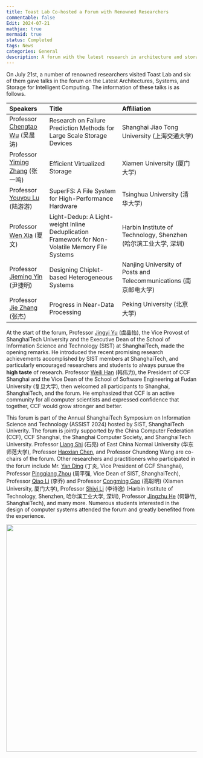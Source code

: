 ```yaml
---
title: Toast Lab Co-hosted a Forum with Renowned Researchers
commentable: false
Edit: 2024-07-21
mathjax: true
mermaid: true
status: Completed
tags: News
categories: General
description: A forum with the latest research in architecture and storage
---
```


<p>On July 21st, a number of renowned researchers visited Toast Lab and six of them gave talks in the forum on the Latest Architectures, Systems, and Storage for Intelligent Computing. The information of these talks is as follows.</p>

| Speakers | Title | Affiliation  | 
| :---     | :---  | :--- |
| Professor <a href="https://www.cs.sjtu.edu.cn/~wuct/" target="_blank">Chengtao Wu</a> (&#x5434;&#x6668;&#x6d9b;) | Research on Failure Prediction Methods for Large Scale Storage Devices |  Shanghai Jiao Tong University (&#x4e0a;&#x6d77;&#x4ea4;&#x901a;&#x5927;&#x5b66;) |
| Professor <a href="http://nicexlab.com/zym.htm" target="_blank">Yiming Zhang</a> (&#x5f20;&#x4e00;&#x9e23;) | Efficient Virtualized Storage | Xiamen University (&#x53a6;&#x95e8;&#x5927;&#x5b66;) |
| Professor <a href="https://storage.cs.tsinghua.edu.cn/~lu/" target="_blank">Youyou Lu</a> (&#x9646;&#x6e38;&#x6e38;) | SuperFS: A File System for High-Performance Hardware | Tsinghua University (&#x6e05;&#x534e;&#x5927;&#x5b66;) |
| Professor <a href="https://cswxia.github.io/" target="_blank" target="_blank">Wen Xia</a> (&#x590f;&#x6587;) | Light-Dedup: A Light-weight Inline Deduplication Framework for Non-Volatile Memory File Systems | Harbin Institute of Technology, Shenzhen (&#x54c8;&#x5c14;&#x6ee8;&#x5de5;&#x4e1a;&#x5927;&#x5b66;, &#x6df1;&#x5733;) |
| Professor <a href="https://jiemingyin.github.io/" target="_blank">Jieming Yin</a> (&#x5c39;&#x6377;&#x660e;) | Designing Chiplet-based Heterogeneous Systems | Nanjing University of Posts and Telecommunications (&#x5357;&#x4eac;&#x90ae;&#x7535;&#x5927;&#x5b66;) | 
| Professor <a href="https://jiezhang-camel.github.io/" target="_blank">Jie Zhang</a> (&#x5f20;&#x6770;) | Progress in Near-Data Processing | Peking University (&#x5317;&#x4eac;&#x5927;&#x5b66;) |

<p>At the start of the forum, Professor <a href="https://vic.shanghaitech.edu.cn/vrvc/en/people/jingyi-yu/" target="_blank">Jingyi Yu</a> (&#x865e;&#x6676;&#x6021;), the Vice Provost of ShanghaiTech University and the Executive Dean of the School of Information Science and Technology (SIST) at ShanghaiTech, made the opening remarks. He introduced the recent promising research achievements accomplished by SIST members at ShanghaiTech, and particularly encouraged researchers and students to always pursue the <b>high taste</b> of research. Professor <a href="https://dsg.fudan.edu.cn/#/" target="_blank">Weili Han</a> (&#x97e9;&#x4f1f;&#x529b;), the President of CCF Shanghai and the Vice Dean of the School of Software Engineering at Fudan University (&#x590d;&#x65e6;&#x5927;&#x5b66;), then welcomed all participants to Shanghai, ShanghaiTech, and the forum. He emphasized that CCF is an active community for all computer scientists and expressed confidence that together, CCF would grow stronger and better.</p>

<p>This forum is part of the Annual ShanghaiTech Symposium on Information Science and Technology (ASSIST 2024) hosted by SIST, ShanghaiTech Univerity. The forum is jointly supported by the China Computer Federation (CCF), CCF Shanghai, the Shanghai Computer Society, and ShanghaiTech University. Professor <a href="https://faculty.ecnu.edu.cn/_s16/sl2_13905/main.psp" target="_blank">Liang Shi</a> (&#x77f3;&#x4eae;) of East China Normal University (&#x534e;&#x4e1c;&#x5e08;&#x8303;&#x5927;&#x5b66;), Professor <a href="https://faculty.sist.shanghaitech.edu.cn/hxchen/" target="_blank">Haoxian Chen</a>, and Professor Chundong Wang are co-chairs of the forum. Other researchers and practitioners who participated in the forum include Mr. <a href="https://www.ccf.org.cn/c/2017-05-11/594622.shtml" target="_blank">Yan Ding</a> (&#x4e01;&#x708e;, Vice President of CCF Shanghai), Professor <a href="https://faculty.sist.shanghaitech.edu.cn/faculty/zhoupq/home.html" target="_blank">Pingqiang Zhou</a> (&#x5468;&#x5e73;&#x5f3a;, Vice Dean of SIST, ShanghaiTech), Professor <a href="https://informatics.xmu.edu.cn/info/1425/25319.htm" target="_blank">Qiao Li</a> (&#x674e;&#x4e54;) and Professor <a href="https://gaocm.github.io/" target="_blank">Congming Gao</a> (&#x9ad8;&#x806a;&#x660e;) (Xiamen University, &#x53a6;&#x95e8;&#x5927;&#x5b66;), Professor <a href="https://faculty.hitsz.edu.cn/lishiyi" target="_blank">Shiyi Li</a> (&#x674e;&#x8bd7;&#x9038;) (Harbin Institute of Technology, Shenzhen, &#x54c8;&#x5c14;&#x6ee8;&#x5de5;&#x4e1a;&#x5927;&#x5b66;, &#x6df1;&#x5733;), Professor <a href="https://jhe16.github.io" target="_blank">Jingzhu He</a> (&#20309;&#38745;&#31481;, ShanghaiTech), and many more. Numerous students interested in the design of computer systems attended the forum and greatly benefited from the experience.</p>

<div class="news-row-left"><img src="https://toast-lab.sist.shanghaitech.edu.cn/people/photos/classic-2024.jpg" height="600" alt="" /></div>


